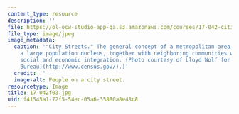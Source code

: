 ```yaml
---
content_type: resource
description: ''
file: https://ol-ocw-studio-app-qa.s3.amazonaws.com/courses/17-042-citizenship-and-pluralism-fall-2003/f41545a172f554ec05a635880a8e48c8_17-042f03.jpg
file_type: image/jpeg
image_metadata:
  caption: '"City Streets." The general concept of a metropolitan area is that of
    a large population nucleus, together with neighboring communities with significant
    social and economic integration. (Photo courtesy of Lloyd Wolf for the [U.S. Census
    Bureau](http://www.census.gov/).)'
  credit: ''
  image-alt: People on a city street.
resourcetype: Image
title: 17-042f03.jpg
uid: f41545a1-72f5-54ec-05a6-35880a8e48c8
---
```

